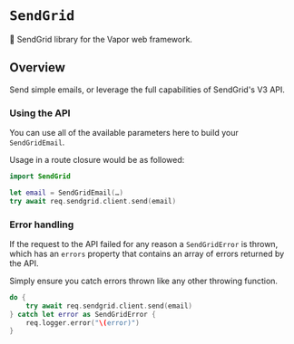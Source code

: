 # ``SendGrid``

📧 SendGrid library for the Vapor web framework.

## Overview

Send simple emails, or leverage the full capabilities of SendGrid's V3 API.

### Using the API

You can use all of the available parameters here to build your `SendGridEmail`.

Usage in a route closure would be as followed:

```swift
import SendGrid

let email = SendGridEmail(…)
try await req.sendgrid.client.send(email)
```

### Error handling

If the request to the API failed for any reason a `SendGridError` is thrown, which has an `errors` property that contains an array of errors returned by the API.

Simply ensure you catch errors thrown like any other throwing function.

```swift
do {
	try await req.sendgrid.client.send(email)
} catch let error as SendGridError {
	req.logger.error("\(error)")
}
```
